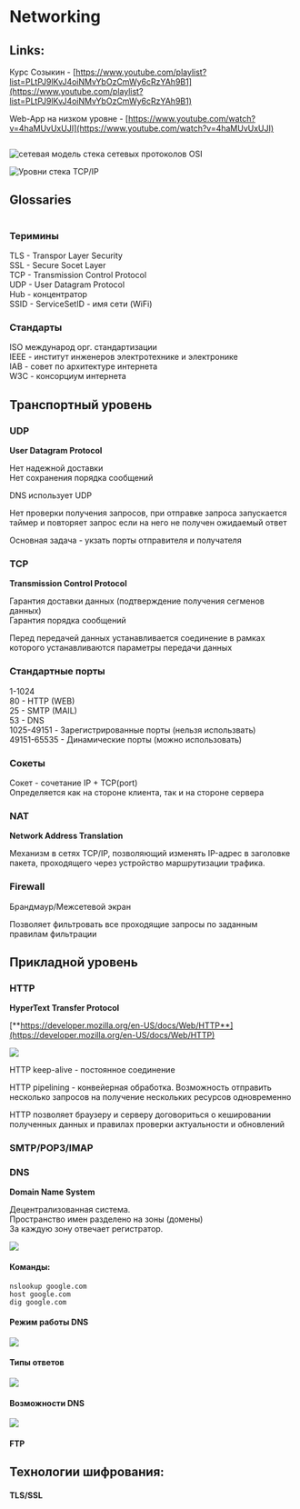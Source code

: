 # Networking

## Links:

Курс Созыкин - [https://www.youtube.com/playlist?list=PLtPJ9lKvJ4oiNMvYbOzCmWy6cRzYAh9B1](https://www.youtube.com/playlist?list=PLtPJ9lKvJ4oiNMvYbOzCmWy6cRzYAh9B1)

Web-App на низком уровне - [https://www.youtube.com/watch?v=4haMUvUxUJI](https://www.youtube.com/watch?v=4haMUvUxUJI)

<figure><img src="../../.gitbook/assets/image (3) (1) (2).png" alt=""><figcaption></figcaption></figure>

![сетевая модель стека сетевых протоколов OSI](<../../.gitbook/assets/image (6).png>)

![Уровни стека TCP/IP](<../../.gitbook/assets/image (7) (1).png>)

## Glossaries

<figure><img src="../../.gitbook/assets/image (8) (2).png" alt=""><figcaption></figcaption></figure>

### Теримины

TLS - Transpor Layer Security\
SSL - Secure Socet Layer\
TCP - Transmission Control Protocol\
UDP - User Datagram Protocol\
Hub - концентратор\
SSID - ServiceSetID - имя сети (WiFi)

### Стандарты

ISO международ орг. стандартизации\
IEEE - институт инженеров электротехнике и электронике\
IAB - совет по архитектуре интернета\
W3C - консорциум интернета

## Транспортный уровень

### UDP

**User Datagram Protocol**

Нет надежной доставки\
Нет сохранения порядка сообщений

DNS использует UDP

Нет проверки получения запросов, при отправке запроса запускается таймер и повторяет запрос если на него не получен ожидаемый ответ

Основная задача - укзать порты отправителя и получателя

### TCP

**Transmission Control Protocol**

Гарантия доставки данных (подтверждение получения сегменов данных)\
Гарантия порядка сообщений

Перед передачей данных устанавливается соединение в рамках которого устанавливаются параметры передачи данных

### Стандартные порты

1-1024\
80 - HTTP (WEB)\
25 - SMTP (MAIL)\
53 - DNS\
1025-49151 - Зарегистрированные порты (нельзя использвать)\
49151-65535 - Динамические порты (можно использовать)

### Сокеты

Сокет - сочетание IP + TCP(port)\
Определяется как на стороне клиента, так и на стороне сервера

### NAT

**Network Address Translation**

Механизм в сетях TCP/IP, позволяющий изменять IP-адрес в заголовке пакета, проходящего через устройство маршрутизации трафика.

### Firewall

Брандмаур/Межсетевой экран

Позволяет фильтровать все проходящие запросы по заданным правилам фильтрации

## Прикладной уровень

### HTTP

**HyperText Transfer Protocol**

[**https://developer.mozilla.org/en-US/docs/Web/HTTP**](https://developer.mozilla.org/en-US/docs/Web/HTTP)

![](../../.gitbook/assets/client-server.svg)

HTTP keep-alive - постоянное соединение

HTTP pipelining - конвейерная обработка. Возможность отправить несколько запросов на получение нескольких ресурсов одновременно

HTTP позволяет браузеру и серверу договориться о кешировании полученных данных и правилах проверки актуальности и обновлений

### SMTP/POP3/IMAP

### DNS

**Domain Name System**

Децентрализованная система.\
Пространство имен разделено на зоны (домены)\
За каждую зону отвечает регистратор.

![](<../../.gitbook/assets/image (2) (1) (1).png>)

#### Команды:

`nslookup google.com`\
`host google.com`\
`dig google.com`

#### Режим работы DNS

![](<../../.gitbook/assets/image (3) (1) (1).png>)

#### Типы ответов

![](<../../.gitbook/assets/image (4) (1).png>)

#### Возможности DNS

![](<../../.gitbook/assets/image (5) (1).png>)

#### FTP

## Технологии шифрования:

#### TLS/SSL
